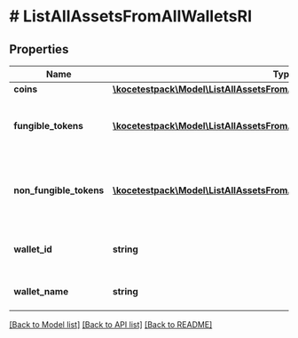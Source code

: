 # # ListAllAssetsFromAllWalletsRI

## Properties

Name | Type | Description | Notes
------------ | ------------- | ------------- | -------------
**coins** | [**\kocetestpack\Model\ListAllAssetsFromAllWalletsRICoinsInner[]**](ListAllAssetsFromAllWalletsRICoinsInner.md) |  |
**fungible_tokens** | [**\kocetestpack\Model\ListAllAssetsFromAllWalletsRIFungibleTokensInner[]**](ListAllAssetsFromAllWalletsRIFungibleTokensInner.md) | Represents fungible tokens&#39;es detailed information |
**non_fungible_tokens** | [**\kocetestpack\Model\ListAllAssetsFromAllWalletsRINonFungibleTokensInner[]**](ListAllAssetsFromAllWalletsRINonFungibleTokensInner.md) | Represents non-fungible tokens&#39;es detailed information. |
**wallet_id** | **string** | Defines the unique ID of the Wallet. |
**wallet_name** | **string** | Represents the name of the wallet. |

[[Back to Model list]](../../README.md#models) [[Back to API list]](../../README.md#endpoints) [[Back to README]](../../README.md)
